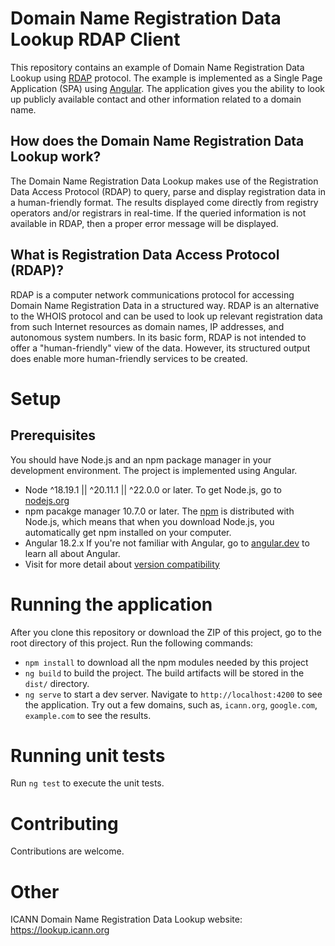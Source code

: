 # Domain Name Registration Data Lookup RDAP Client

This repository contains an example of Domain Name Registration Data Lookup using [RDAP](https://www.icann.org/rdap) 
protocol. The example is implemented as a Single Page Application (SPA) using [Angular](https://angular.dev/). 
The application gives you the ability to look up publicly available contact and other information related 
to a domain name. 

## How does the Domain Name Registration Data Lookup work?


The Domain Name Registration Data Lookup makes use of the Registration Data Access Protocol (RDAP) 
to query, parse and display registration data in a human-friendly format. The results displayed come 
directly from registry operators and/or registrars in real-time. If the queried information is 
not available in RDAP, then a proper error message will be displayed.


## What is Registration Data Access Protocol (RDAP)?

RDAP is a computer network communications protocol for accessing Domain Name Registration Data in a 
structured way. RDAP is an alternative to the WHOIS protocol and can be used to look up relevant 
registration data from such Internet resources as domain names, IP addresses, and autonomous system numbers. 
In its basic form, RDAP is not intended to offer a "human-friendly" view of the data. However, 
its structured output does enable more human-friendly services to be created. 

# Setup

## Prerequisites

You should have Node.js and an npm package manager in your development environment. The project is implemented using Angular.

* Node ^18.19.1 || ^20.11.1 || ^22.0.0 or later. To get Node.js, go to [nodejs.org](https://nodejs.org/en/)
* npm pacakge manager 10.7.0 or later. The [npm](https://www.npmjs.com/get-npm) is distributed with Node.js, which means
that when you download Node.js, you automatically get npm installed on your computer.
* Angular 18.2.x If you're not familiar with Angular, go to [angular.dev](https://angular.dev/) to learn all about Angular.
* Visit for more detail about [version compatibility](https://angular.dev/reference/versions) 

# Running the application

After you clone this repository or download the ZIP of this project, go to the root directory of this project.
Run the following commands:

* `npm install` to download all the npm modules needed by this project
* `ng build` to build the project. The build artifacts will be stored in the `dist/` directory.
* `ng serve` to start a dev server. Navigate to `http://localhost:4200` to see the application. 
Try out a few domains, such as, `icann.org`, `google.com`, `example.com` to see the results.  

# Running unit tests

Run `ng test` to execute the unit tests.

# Contributing

Contributions are welcome.

# Other

ICANN Domain Name Registration Data Lookup website: https://lookup.icann.org

